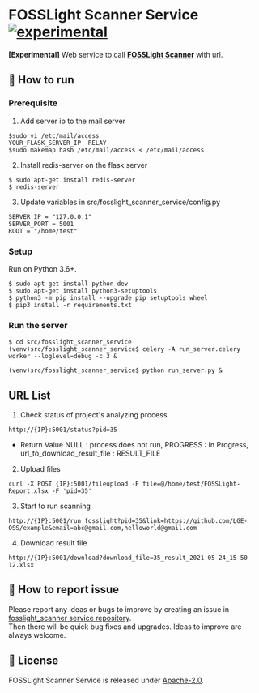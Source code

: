 # FOSSLight Scanner Service [![experimental](http://badges.github.io/stability-badges/dist/experimental.svg)](http://github.com/badges/stability-badges)
**[Experimental]** Web service to call **[FOSSLight Scanner][s]** with url.

[s]: https://github.com/fosslight/fosslight_scanner

## 🚀 How to run
### Prerequisite
1. Add server ip to the mail server
```
$sudo vi /etc/mail/access
YOUR_FLASK_SERVER_IP  RELAY
$sudo makemap hash /etc/mail/access < /etc/mail/access
```

2. Install redis-server on the flask server
```
$ sudo apt-get install redis-server
$ redis-server
```

3. Update variables in src/fosslight_scanner_service/config.py
```
SERVER_IP = "127.0.0.1"
SERVER_PORT = 5001
ROOT = "/home/test"
```

### Setup
Run on Python 3.6+.
```
$ sudo apt-get install python-dev
$ sudo apt-get install python3-setuptools
$ python3 -m pip install --upgrade pip setuptools wheel
$ pip3 install -r requirements.txt
```

### Run the server
```
$ cd src/fosslight_scanner_service
(venv)src/fosslight_scanner_service$ celery -A run_server.celery worker --loglevel=debug -c 3 &
```
```
(venv)src/fosslight_scanner_service$ python run_server.py &
```


## URL List

1. Check status of project's analyzing process
```
http://{IP}:5001/status?pid=35
```
- Return Value
    NULL : process does not run, PROGRESS : In Progress, url_to_download_result_file : RESULT_FILE

2. Upload files
```
curl -X POST {IP}:5001/fileupload -F file=@/home/test/FOSSLight-Report.xlsx -F 'pid=35'
```

3. Start to run scanning
```
http://{IP}:5001/run_fosslight?pid=35&link=https://github.com/LGE-OSS/example&email=abc@gmail.com,helloworld@gmail.com
```

4. Download result file
```
http://{IP}:5001/download?download_file=35_result_2021-05-24_15-50-12.xlsx
```

## 👏 How to report issue

Please report any ideas or bugs to improve by creating an issue in [fosslight_scanner service repository][cl].    
Then there will be quick bug fixes and upgrades. Ideas to improve are always welcome.

[cl]: https://github.com/fosslight/fosslight_scanner_service/issues

## 📄 License

FOSSLight Scanner Service is released under [Apache-2.0][l].

[l]: https://github.com/fosslight/fosslight_scanner_service/blob/main/LICENSE
